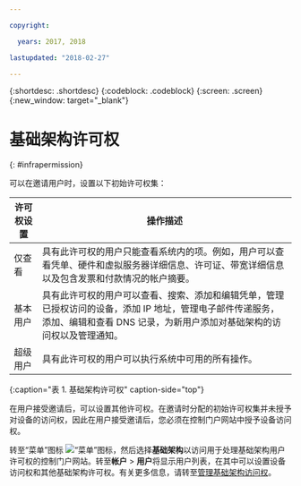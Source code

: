 ```yaml
---

copyright:

  years: 2017, 2018

lastupdated: "2018-02-27"

---
```


{:shortdesc: .shortdesc}
{:codeblock: .codeblock}
{:screen: .screen}
{:new_window: target="_blank"}

# 基础架构许可权
{: #infrapermission}

可以在邀请用户时，设置以下初始许可权集：

| 许可权设置| 操作描述|
|---------------------------|------------------------|
|仅查看| 具有此许可权的用户只能查看系统内的项。例如，用户可以查看凭单、硬件和虚拟服务器详细信息、许可证、带宽详细信息以及包含发票和付款情况的帐户摘要。|
|基本用户| 具有此许可权的用户可以查看、搜索、添加和编辑凭单，管理已授权访问的设备，添加 IP 地址，管理电子邮件传递服务，添加、编辑和查看 DNS 记录，为新用户添加对基础架构的访问权以及管理通知。|
|超级用户| 具有此许可权的用户可以执行系统中可用的所有操作。|
{:caption="表 1. 基础架构许可权" caption-side="top"}

在用户接受邀请后，可以设置其他许可权。在邀请时分配的初始许可权集并未授予对设备的访问权，因此在用户接受邀请后，您必须在控制门户网站中授予设备访问权。 

转至“菜单”图标 ![“菜单”图标](../icons/icon_hamburger.svg)，然后选择**基础架构**以访问用于处理基础架构用户许可权的控制门户网站。转至**帐户** &gt; **用户**将显示用户列表，在其中可以设置设备访问权和其他基础架构许可权。有关更多信息，请转至[管理基础架构访问权](/docs/iam/mnginfra.html#managing-infrastructure-access)。



